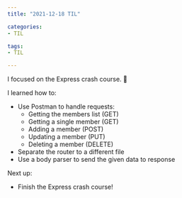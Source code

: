 ```yaml
---
title: "2021-12-18 TIL"

categories: 
- TIL

tags:
- TIL

---
```


I focused on the Express crash course. 🎇

I learned how to:

- Use Postman to handle requests:
  - Getting the members list (GET)
  - Getting a single member (GET)
  - Adding a member (POST)
  - Updating a member (PUT)
  - Deleting a member (DELETE)
- Separate the router to a different file
- Use a body parser to send the given data to response

Next up:

- Finish the Express crash course!
